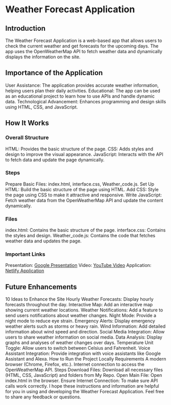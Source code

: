 # Weather Forecast Application
## Introduction
The Weather Forecast Application is a web-based app that allows users to check the current weather and get forecasts for the upcoming days. The app uses the OpenWeatherMap API to fetch weather data and dynamically displays the information on the site.

## Importance of the Application
User Assistance: The application provides accurate weather information, helping users plan their daily activities.
Educational: The app can be used as an educational project to learn how to use APIs and handle dynamic data.
Technological Advancement: Enhances programming and design skills using HTML, CSS, and JavaScript.
## How It Works
### Overall Structure
HTML: Provides the basic structure of the page.
CSS: Adds styles and design to improve the visual appearance.
JavaScript: Interacts with the API to fetch data and update the page dynamically.
### Steps
Prepare Basic Files: index.html, interface.css, Weather_code.js.
Set Up HTML: Build the basic structure of the page using HTML.
Add CSS: Style the page using CSS to make it attractive and responsive.
Write JavaScript: Fetch weather data from the OpenWeatherMap API and update the content dynamically.
### Files
index.html: Contains the basic structure of the page.
interface.css: Contains the styles and design.
Weather_code.js: Contains the code that fetches weather data and updates the page.
### Important Links
Presentation: [Google Presentation](https://docs.google.com/presentation/d/1lA9wUEOF6VXF_-fIZ2QagrjGlwlUKUhepWoy8-jzuoE/edit#slide=id.gd9c40d9f9_0_237) 
Video: [YouTube Video](https://www.youtube.com/watch?v=h1BvgI65Y8E) 
Application: [Netlify Application](https://webweatherforecastapplic.netlify.app/) 

## Future Enhancements
10 Ideas to Enhance the Site
Hourly Weather Forecasts: Display hourly forecasts throughout the day.
Interactive Map: Add an interactive map showing current weather locations.
Weather Notifications: Add a feature to send users notifications about weather changes.
Night Mode: Provide a night mode to reduce eye strain.
Emergency Alerts: Display emergency weather alerts such as storms or heavy rain.
Wind Information: Add detailed information about wind speed and direction.
Social Media Integration: Allow users to share weather information on social media.
Data Analysis: Display graphs and analyses of weather changes over days.
Temperature Unit Toggle: Allow users to switch between Celsius and Fahrenheit.
Voice Assistant Integration: Provide integration with voice assistants like Google Assistant and Alexa.
How to Run the Project Locally
Requirements
A modern browser (Chrome, Firefox, etc.).
Internet connection to access the OpenWeatherMap API.
Steps
Download Files: Download all necessary files (HTML, CSS, JavaScript) and folders from My Repo.
Open Main File: Open index.html in the browser.
Ensure Internet Connection: To make sure API calls work correctly.
I hope these instructions and information are helpful for you in using and developing the Weather Forecast Application. Feel free to share any feedback or questions.
